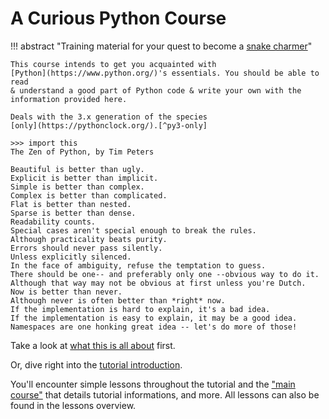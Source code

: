 # A Curious Python Course

!!! abstract "Training material for your quest to become a [snake charmer](python/python.md)"

    This course intends to get you acquainted with
    [Python](https://www.python.org/)'s essentials. You should be able to read
    & understand a good part of Python code & write your own with the
    information provided here.

    Deals with the 3.x generation of the species
    [only](https://pythonclock.org/).[^py3-only]

[^py3-only]:
    Well, apart from the occasional nostalgic comment or reference, that is.

```
>>> import this
The Zen of Python, by Tim Peters

Beautiful is better than ugly.
Explicit is better than implicit.
Simple is better than complex.
Complex is better than complicated.
Flat is better than nested.
Sparse is better than dense.
Readability counts.
Special cases aren't special enough to break the rules.
Although practicality beats purity.
Errors should never pass silently.
Unless explicitly silenced.
In the face of ambiguity, refuse the temptation to guess.
There should be one-- and preferably only one --obvious way to do it.
Although that way may not be obvious at first unless you're Dutch.
Now is better than never.
Although never is often better than *right* now.
If the implementation is hard to explain, it's a bad idea.
If the implementation is easy to explain, it may be a good idea.
Namespaces are one honking great idea -- let's do more of those!
```

Take a look at [what this is all about](python/python.md) first.

Or, dive right into the [tutorial introduction](training/tutorial/tutorial.md).

You'll encounter simple lessons throughout the tutorial and the ["main
course"](training/main-course/main-course.md) that details tutorial
informations, and more. All lessons can also be found in the lessons overview.
